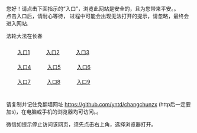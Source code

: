 您好！请点击下面指示的“入口”，浏览此网站是安全的，且为您带来平安。。 <br/>
点击入口后，请耐心等待， 过程中可能会出现无法打开的提示，请忽略，最终会进入网站. </br>

法轮大法在长春<br/>
<div style="padding:10px"><a style="margin:20px" target="_blank" href="https://d14o5gj4dox3qv.cloudfront.net/2Qpsp?xfrwfjq" id="ccLink1" rel="nofollow">入口1</a> <a target="_blank" style="margin:20px" href="https://d3dafssv19ytbm.cloudfront.net/2Qpsp?fqvqpg" id="ccLink2" rel="nofollow">入口2</a> <a style="margin:20px" target="_blank" href="https://d2jrr7p8o6dk4y.cloudfront.net/2Qpsp?fuobayzm" id="ccLink3" rel="nofollow">入口3</a></div>

<div style="padding:10px" ><a style="margin:20px" target="_blank" href="https://d14o5gj4dox3qv.cloudfront.net/2Qpsp?xfrwfjq" id="ccLink4" rel="nofollow">入口4</a> <a style="margin:20px" href="https://d3dafssv19ytbm.cloudfront.net/2Qpsp?fqvqpg" target="_blank" id="ccLink5" rel="nofollow">入口5</a> <a style="margin:20px" href="https://d2jrr7p8o6dk4y.cloudfront.net/2Qpsp?fuobayzm" target="_blank" id="ccLink6" rel="nofollow">入口6</a></div>

<div style="padding:10px"><a style="margin:20px" target="_blank" href="https://d14o5gj4dox3qv.cloudfront.net/2Qpsp?xfrwfjq" id="ccLink7" rel="nofollow">入口7</a> <a style="margin:20px" href="https://d3dafssv19ytbm.cloudfront.net/2Qpsp?fqvqpg" target="_blank" id="ccLink8" rel="nofollow">入口8</a> <a style="margin:20px" target="_blank" href="https://d2jrr7p8o6dk4y.cloudfront.net/2Qpsp?fuobayzm" id="ccLink9" rel="nofollow">入口9</a></div>

<br/>



请复制并记住免翻墙网址 https://github.com/yntd/changchunzx (http后一定要加s)，在电脑或手机的浏览器均可访问。。<br/>

微信如提示停止访问该网页，须先点击右上角，选择浏览器打开。
